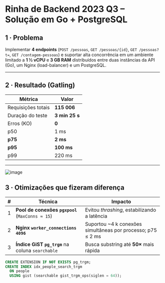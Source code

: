 # Rinha de Backend 2023 Q3 – Solução em Go + PostgreSQL

## 1 · Problema

Implementar **4 endpoints** (`POST /pessoas`, `GET /pessoas/{id}`, `GET /pessoas?t=`, `GET /contagem-pessoas`) e suportar alta concorrência em um ambiente limitado a **1 ½ vCPU** e **3 GB RAM** distribuídos entre duas instâncias da API (Go), um Nginx (load-balancer) e um PostgreSQL.

---

## 2 · Resultado (Gatling)

| Métrica            | Valor          |
| ------------------ | -------------- |
| Requisições totais | **115 006**    |
| Duração do teste   | **3 min 25 s** |
| Erros (KO)         | **0**          |
| p50                | 1 ms           |
| **p75**            | **2 ms**       |
| **p95**            | **100 ms**     |
| p99                | 220 ms         |

---

![image](https://github.com/user-attachments/assets/862de4c2-8798-424b-95b0-7c70df90c689)


## 3 · Otimizações que fizeram diferença

| #   | Técnica                                          | Impacto                                                     |
| --- | ------------------------------------------------ | ----------------------------------------------------------- |
| 1   | **Pool de conexões `pgxpool`** (`MaxConns ≈ 15`) | Evitou _thrashing_, estabilizando a latência                |
| 2   | **Nginx `worker_connections 4096`**              | Suportou ~4 k conexões simultâneas por processo; p75 ≤ 2 ms |
| 3   | **Índice GiST `pg_trgm`** na coluna `searchable` | Busca substring até **50×** mais rápida                     |

```sql
CREATE EXTENSION IF NOT EXISTS pg_trgm;
CREATE INDEX idx_people_search_trgm
  ON people
  USING gist (searchable gist_trgm_ops(siglen = 64));
```
